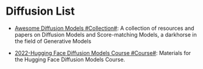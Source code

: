 # Diffusion List

- [Awesome Diffusion Models #Collection#](https://github.com/heejkoo/Awesome-Diffusion-Models#point-cloud): A collection of resources and papers on Diffusion Models and Score-matching Models, a darkhorse in the field of Generative Models

- [2022-Hugging Face Diffusion Models Course #Course#](https://github.com/huggingface/diffusion-models-class): Materials for the Hugging Face Diffusion Models Course.
